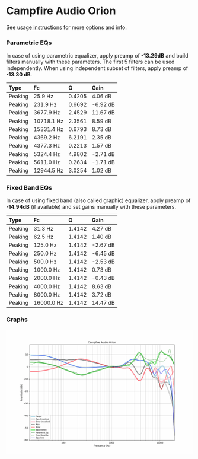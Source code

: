 # Campfire Audio Orion
See [usage instructions](https://github.com/jaakkopasanen/AutoEq#usage) for more options and info.

### Parametric EQs
In case of using parametric equalizer, apply preamp of **-13.29dB** and build filters manually
with these parameters. The first 5 filters can be used independently.
When using independent subset of filters, apply preamp of **-13.30 dB**.

| Type    | Fc         |      Q | Gain     |
|:--------|:-----------|:-------|:---------|
| Peaking | 25.9 Hz    | 0.4205 | 4.06 dB  |
| Peaking | 231.9 Hz   | 0.6692 | -6.92 dB |
| Peaking | 3677.9 Hz  | 2.4529 | 11.67 dB |
| Peaking | 10718.1 Hz | 2.3561 | 8.59 dB  |
| Peaking | 15331.4 Hz | 0.6793 | 8.73 dB  |
| Peaking | 4369.2 Hz  | 6.2191 | 2.35 dB  |
| Peaking | 4377.3 Hz  | 0.2213 | 1.57 dB  |
| Peaking | 5324.4 Hz  | 4.9802 | -2.71 dB |
| Peaking | 5611.0 Hz  | 0.2634 | -1.71 dB |
| Peaking | 12944.5 Hz | 3.0254 | 1.02 dB  |

### Fixed Band EQs
In case of using fixed band (also called graphic) equalizer, apply preamp of **-14.94dB**
(if available) and set gains manually with these parameters.

| Type    | Fc         |      Q | Gain     |
|:--------|:-----------|:-------|:---------|
| Peaking | 31.3 Hz    | 1.4142 | 4.27 dB  |
| Peaking | 62.5 Hz    | 1.4142 | 1.40 dB  |
| Peaking | 125.0 Hz   | 1.4142 | -2.67 dB |
| Peaking | 250.0 Hz   | 1.4142 | -6.45 dB |
| Peaking | 500.0 Hz   | 1.4142 | -2.53 dB |
| Peaking | 1000.0 Hz  | 1.4142 | 0.73 dB  |
| Peaking | 2000.0 Hz  | 1.4142 | -0.43 dB |
| Peaking | 4000.0 Hz  | 1.4142 | 8.63 dB  |
| Peaking | 8000.0 Hz  | 1.4142 | 3.72 dB  |
| Peaking | 16000.0 Hz | 1.4142 | 14.47 dB |

### Graphs
![](./Campfire%20Audio%20Orion.png)
